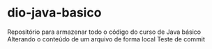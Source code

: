 # dio-java-basico
Repositório para armazenar todo o código do curso de Java básico
Alterando o conteúdo de um arquivo de forma local 
Teste de commit